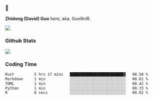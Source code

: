 ### 👋 

**Zhidong (David) Guo** here, aka. Gun9niR.

![](https://komarev.com/ghpvc/?username=Gun9niR&label=Total+Views)

### Github Stats

<img src="https://github-readme-stats.vercel.app/api?username=Gun9niR&count_private=true&show_icons=true&theme=vue-dark&hide_title=true">

### Coding Time

<!--START_SECTION:waka-->

```txt
Rust         5 hrs 17 mins   ████████████████████████▓   98.58 %
Markdown     1 min           ░░░░░░░░░░░░░░░░░░░░░░░░░   00.61 %
TOML         1 min           ░░░░░░░░░░░░░░░░░░░░░░░░░   00.42 %
Python       1 min           ░░░░░░░░░░░░░░░░░░░░░░░░░   00.33 %
R            0 secs          ░░░░░░░░░░░░░░░░░░░░░░░░░   00.02 %
```

<!--END_SECTION:waka-->
